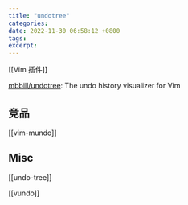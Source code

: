 ```yaml
---
title: "undotree"
categories: 
date: 2022-11-30 06:58:12 +0800
tags: 
excerpt: 
---
```


[[Vim 插件]]

[mbbill/undotree](https://github.com/mbbill/undotree): The undo history visualizer for Vim


## 竞品

[[vim-mundo]]


## Misc

[[undo-tree]]

[[vundo]]

